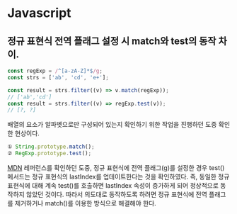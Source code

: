 # Javascript

## 정규 표현식 전역 플래그 설정 시 match와 test의 동작 차이.

```javascript
const regExp = /^[a-zA-Z]*$/g;
const strs = ['ab', 'cd', 'e+'];

const result = strs.filter((v) => v.match(regExp));
// ['ab','cd']
const result = strs.filter((v) => regExp.test(v));
// [?, ?]
```

배열의 요소가 알파벳으로만 구성되어 있는지 확인하기 위한 작업을 진행하던 도중 확인한 현상이다.

```javascript
① String.prototype.match();
② RegExp.prototype.test();
```

[MDN](https://developer.mozilla.org/ko/docs/Web/JavaScript/Reference/Global_Objects/RegExp/test) 레퍼런스를 확인하던 도중, 정규 표현식에 전역 플래그(g)를 설정한 경우 test() 메서드는 정규 표현식의 lastIndex를 업데이트한다는 것을 확인하였다. 즉, 동일한 정규 표현식에 대해 계속 test()를 호출하면 lastIndex 속성이 증가하게 되어 정상적으로 동작하지 않았던 것이다. 따라서 의도대로 동작하도록 하려면 정규 표현식에 전역 플래그를 제거하거나 match()를 이용한 방식으로 해결해야 한다.
